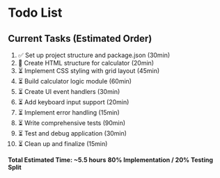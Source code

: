 # Todo List

## Current Tasks (Estimated Order)

1. ✅ Set up project structure and package.json (30min)
2. 🔄 Create HTML structure for calculator (20min)
3. ⏳ Implement CSS styling with grid layout (45min)
4. ⏳ Build calculator logic module (60min)
5. ⏳ Create UI event handlers (30min)
6. ⏳ Add keyboard input support (20min)
7. ⏳ Implement error handling (15min)
8. ⏳ Write comprehensive tests (90min)
9. ⏳ Test and debug application (30min)
10. ⏳ Clean up and finalize (15min)

**Total Estimated Time: ~5.5 hours**
**80% Implementation / 20% Testing Split**